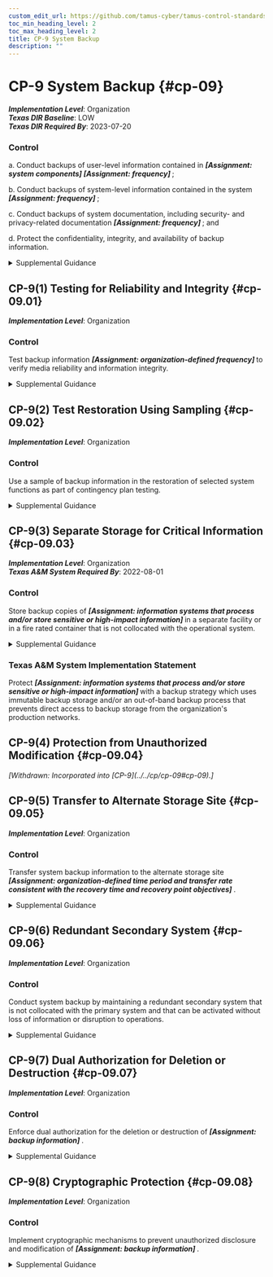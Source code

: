 ```yaml
---
custom_edit_url: https://github.com/tamus-cyber/tamus-control-standards/tree/main/content/tamus.edu/TAMUS_profile.xml
toc_min_heading_level: 2
toc_max_heading_level: 2
title: CP-9 System Backup
description: ""
---
```


# CP-9 System Backup {#cp-09}

_**Implementation Level**_: Organization\
_**Texas DIR Baseline**_: LOW\
_**Texas DIR Required By**_: 2023-07-20

### Control

a. Conduct backups of user-level information contained in <strong> <em>[Assignment: system components]</em> </strong> <strong> <em>[Assignment: frequency]</em> </strong>;

b. Conduct backups of system-level information contained in the system <strong> <em>[Assignment: frequency]</em> </strong>;

c. Conduct backups of system documentation, including security- and privacy-related documentation <strong> <em>[Assignment: frequency]</em> </strong> ; and

d. Protect the confidentiality, integrity, and availability of backup information.

<details>
  <summary>Supplemental Guidance</summary>

System-level information includes system state information, operating system software, middleware, application software, and licenses. User-level information includes information other than system-level information. Mechanisms employed to protect the integrity of system backups include digital signatures and cryptographic hashes. Protection of system backup information while in transit is addressed by <a xmlns="http://csrc.nist.gov/ns/oscal/1.0" href="#mp-5">MP-5</a> and <a xmlns="http://csrc.nist.gov/ns/oscal/1.0" href="#sc-8">SC-8</a> . System backups reflect the requirements in contingency plans as well as other organizational requirements for backing up information. Organizations may be subject to laws, executive orders, directives, regulations, or policies with requirements regarding specific categories of information (e.g., personal health information). Organizational personnel consult with the senior agency official for privacy and legal counsel regarding such requirements.

</details>

## CP-9(1) Testing for Reliability and Integrity {#cp-09.01}

_**Implementation Level**_: Organization

### Control

Test backup information <strong> <em>[Assignment: organization-defined frequency]</em> </strong> to verify media reliability and information integrity.

<details>
  <summary>Supplemental Guidance</summary>

Organizations need assurance that backup information can be reliably retrieved. Reliability pertains to the systems and system components where the backup information is stored, the operations used to retrieve the information, and the integrity of the information being retrieved. Independent and specialized tests can be used for each of the aspects of reliability. For example, decrypting and transporting (or transmitting) a random sample of backup files from the alternate storage or backup site and comparing the information to the same information at the primary processing site can provide such assurance.

</details>

## CP-9(2) Test Restoration Using Sampling {#cp-09.02}

_**Implementation Level**_: Organization

### Control

Use a sample of backup information in the restoration of selected system functions as part of contingency plan testing.

<details>
  <summary>Supplemental Guidance</summary>

Organizations need assurance that system functions can be restored correctly and can support established organizational missions. To ensure that the selected system functions are thoroughly exercised during contingency plan testing, a sample of backup information is retrieved to determine whether the functions are operating as intended. Organizations can determine the sample size for the functions and backup information based on the level of assurance needed.

</details>

## CP-9(3) Separate Storage for Critical Information {#cp-09.03}

_**Implementation Level**_: Organization\
_**Texas A&M System Required By**_: 2022-08-01

### Control

Store backup copies of <strong> <em>[Assignment: information systems that process and/or store sensitive or high-impact information]</em> </strong> in a separate facility or in a fire rated container that is not collocated with the operational system.

<details>
  <summary>Supplemental Guidance</summary>

Separate storage for critical information applies to all critical information regardless of the type of backup storage media. Critical system software includes operating systems, middleware, cryptographic key management systems, and intrusion detection systems. Security-related information includes inventories of system hardware, software, and firmware components. Alternate storage sites, including geographically distributed architectures, serve as separate storage facilities for organizations. Organizations may provide separate storage by implementing automated backup processes at alternative storage sites (e.g., data centers). The General Services Administration (GSA) establishes standards and specifications for security and fire rated containers.

</details>

### Texas A&M System Implementation Statement

Protect <strong> <em>[Assignment: information systems that process and/or store sensitive or high-impact information]</em> </strong> with a backup strategy which uses immutable backup storage and/or an out-of-band backup process that prevents direct access to backup storage from the organization's production networks.

## CP-9(4) Protection from Unauthorized Modification {#cp-09.04}


<prop xmlns="http://csrc.nist.gov/ns/oscal/1.0" name="status" value="withdrawn">
               <em>[Withdrawn: Incorporated into [CP-9](../../cp/cp-09#cp-09).]</em>
            </prop>
            

## CP-9(5) Transfer to Alternate Storage Site {#cp-09.05}

_**Implementation Level**_: Organization

### Control

Transfer system backup information to the alternate storage site <strong> <em>[Assignment: organization-defined time period and transfer rate consistent with the recovery time and recovery point objectives]</em> </strong>.

<details>
  <summary>Supplemental Guidance</summary>

System backup information can be transferred to alternate storage sites either electronically or by the physical shipment of storage media.

</details>

## CP-9(6) Redundant Secondary System {#cp-09.06}

_**Implementation Level**_: Organization

### Control

Conduct system backup by maintaining a redundant secondary system that is not collocated with the primary system and that can be activated without loss of information or disruption to operations.

<details>
  <summary>Supplemental Guidance</summary>

The effect of system backup can be achieved by maintaining a redundant secondary system that mirrors the primary system, including the replication of information. If this type of redundancy is in place and there is sufficient geographic separation between the two systems, the secondary system can also serve as the alternate processing site.

</details>

## CP-9(7) Dual Authorization for Deletion or Destruction {#cp-09.07}

_**Implementation Level**_: Organization

### Control

Enforce dual authorization for the deletion or destruction of <strong> <em>[Assignment: backup information]</em> </strong>.

<details>
  <summary>Supplemental Guidance</summary>

Dual authorization ensures that deletion or destruction of backup information cannot occur unless two qualified individuals carry out the task. Individuals deleting or destroying backup information possess the skills or expertise to determine if the proposed deletion or destruction of information reflects organizational policies and procedures. Dual authorization may also be known as two-person control. To reduce the risk of collusion, organizations consider rotating dual authorization duties to other individuals.

</details>

## CP-9(8) Cryptographic Protection {#cp-09.08}

_**Implementation Level**_: Organization

### Control

Implement cryptographic mechanisms to prevent unauthorized disclosure and modification of <strong> <em>[Assignment: backup information]</em> </strong>.

<details>
  <summary>Supplemental Guidance</summary>

The selection of cryptographic mechanisms is based on the need to protect the confidentiality and integrity of backup information. The strength of mechanisms selected is commensurate with the security category or classification of the information. Cryptographic protection applies to system backup information in storage at both primary and alternate locations. Organizations that implement cryptographic mechanisms to protect information at rest also consider cryptographic key management solutions.

</details>

